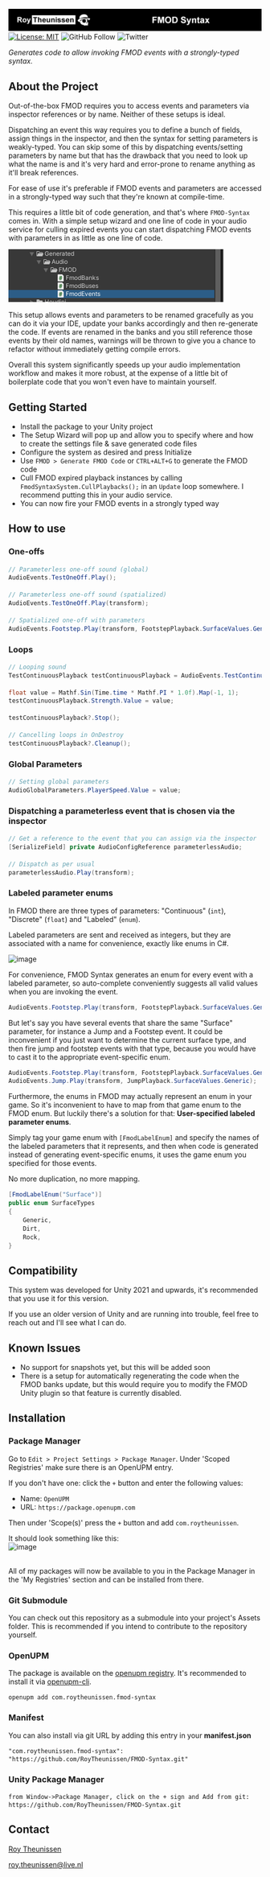 [![Roy Theunissen](Documentation~/Github%20Header.jpg)](http://roytheunissen.com)
[![License: MIT](https://img.shields.io/badge/License-MIT-brightgreen.svg)](LICENSE.md)
![GitHub Follow](https://img.shields.io/github/followers/RoyTheunissen?label=RoyTheunissen&style=social) ![Twitter](https://img.shields.io/twitter/follow/Roy_Theunissen?style=social)

_Generates code to allow invoking FMOD events with a strongly-typed syntax._

## About the Project

Out-of-the-box FMOD requires you to access events and parameters via inspector references or by name.
Neither of these setups is ideal.

Dispatching an event this way requires you to define a bunch of fields, assign things in the inspector, and then the syntax for setting parameters is weakly-typed.
You can skip some of this by dispatching events/setting parameters by name but that has the drawback that you need to look up what the name is and it's very hard and error-prone to rename anything as it'll break references.

For ease of use it's preferable if FMOD events and parameters are accessed in a strongly-typed way such that they're known at compile-time.

This requires a little bit of code generation, and that's where `FMOD-Syntax` comes in. With a simple setup wizard and one line of code in your audio service for culling expired events you can start dispatching FMOD events with parameters in as little as one line of code.

![Example](Documentation~/Generated%20Code%20Files.png)

This setup allows events and parameters to be renamed gracefully as you can do it via your IDE, update your banks accordingly and then re-generate the code. If events are renamed in the banks and you still reference those events by their old names, warnings will be thrown to give you a chance to refactor without immediately getting compile errors.

Overall this system significantly speeds up your audio implementation workflow and makes it more robust, at the expense of a little bit of boilerplate code that you won't even have to maintain yourself.

## Getting Started

- Install the package to your Unity project
- The Setup Wizard will pop up and allow you to specify where and how to create the settings file & save generated code files
- Configure the system as desired and press Initialize
- Use `FMOD > Generate FMOD Code` or `CTRL+ALT+G` to generate the FMOD code
- Cull FMOD expired playback instances by calling `FmodSyntaxSystem.CullPlaybacks();` in an `Update` loop somewhere. I recommend putting this in your audio service.
- You can now fire your FMOD events in a strongly typed way

## How to use

### One-offs
```cs
// Parameterless one-off sound (global)
AudioEvents.TestOneOff.Play();

// Parameterless one-off sound (spatialized)
AudioEvents.TestOneOff.Play(transform);

// Spatialized one-off with parameters
AudioEvents.Footstep.Play(transform, FootstepPlayback.SurfaceValues.Generic);
```

### Loops
```cs
// Looping sound
TestContinuousPlayback testContinuousPlayback = AudioEvents.TestContinuous.Play(transform);

float value = Mathf.Sin(Time.time * Mathf.PI * 1.0f).Map(-1, 1);
testContinuousPlayback.Strength.Value = value;

testContinuousPlayback?.Stop();

// Cancelling loops in OnDestroy
testContinuousPlayback?.Cleanup();
```

### Global Parameters
```cs
// Setting global parameters
AudioGlobalParameters.PlayerSpeed.Value = value;
```

### Dispatching a parameterless event that is chosen via the inspector
```cs
// Get a reference to the event that you can assign via the inspector
[SerializeField] private AudioConfigReference parameterlessAudio;

// Dispatch as per usual
parameterlessAudio.Play(transform);
```

### Labeled parameter enums
In FMOD there are three types of parameters: "Continuous" (`int`), "Discrete" (`float`) and "Labeled" (`enum`).

Labeled parameters are sent and received as integers, but they are associated with a name for convenience, exactly like enums in C#.

![image](https://github.com/RoyTheunissen/FMOD-Syntax/assets/3997055/1effbe29-d228-40b9-852e-96741396f0b4)

For convenience, FMOD Syntax generates an enum for every event with a labeled parameter, so auto-complete conveniently suggests all valid values when you are invoking the event.

```cs
AudioEvents.Footstep.Play(transform, FootstepPlayback.SurfaceValues.Generic);
```

But let's say you have several events that share the same "Surface" parameter, for instance a Jump and a Footstep event.
It could be inconvenient if you just want to determine the current surface type, and then fire jump and footstep events with that type,
because you would have to cast it to the appropriate event-specific enum.

```cs
AudioEvents.Footstep.Play(transform, FootstepPlayback.SurfaceValues.Generic);
AudioEvents.Jump.Play(transform, JumpPlayback.SurfaceValues.Generic);
```

Furthermore, the enums in FMOD may actually represent an enum in your game. So it's inconvenient to have to map from that game enum to the FMOD enum. But luckily there's a solution for that: **User-specified labeled parameter enums**.

Simply tag your game enum with `[FmodLabelEnum]` and specify the names of the labeled parameters that it represents, and then when code is generated instead of generating event-specific enums, it uses the game enum you specified for those events.

No more duplication, no more mapping.

```cs
[FmodLabelEnum("Surface")]
public enum SurfaceTypes
{
    Generic,
    Dirt,
    Rock,
}
```

## Compatibility

This system was developed for Unity 2021 and upwards, it's recommended that you use it for this version.

If you use an older version of Unity and are running into trouble, feel free to reach out and I'll see what I can do.

## Known Issues
- No support for snapshots yet, but this will be added soon
- There is a setup for automatically regenerating the code when the FMOD banks update, but this would require you to modify the FMOD Unity plugin so that feature is currently disabled.


## Installation

### Package Manager

Go to `Edit > Project Settings > Package Manager`. Under 'Scoped Registries' make sure there is an OpenUPM entry.

If you don't have one: click the `+` button and enter the following values:

- Name: `OpenUPM` <br />
- URL: `https://package.openupm.com` <br />

Then under 'Scope(s)' press the `+` button and add `com.roytheunissen`.

It should look something like this: <br />
![image](https://user-images.githubusercontent.com/3997055/185363839-37b3bb3d-f70c-4dbd-b30d-cc8a93b592bb.png)

<br />
All of my packages will now be available to you in the Package Manager in the 'My Registries' section and can be installed from there.
<br />


### Git Submodule

You can check out this repository as a submodule into your project's Assets folder. This is recommended if you intend to contribute to the repository yourself.

### OpenUPM
The package is available on the [openupm registry](https://openupm.com). It's recommended to install it via [openupm-cli](https://github.com/openupm/openupm-cli).

```
openupm add com.roytheunissen.fmod-syntax
```

### Manifest
You can also install via git URL by adding this entry in your **manifest.json**

```
"com.roytheunissen.fmod-syntax": "https://github.com/RoyTheunissen/FMOD-Syntax.git"
```

### Unity Package Manager
```
from Window->Package Manager, click on the + sign and Add from git: https://github.com/RoyTheunissen/FMOD-Syntax.git
```


## Contact
[Roy Theunissen](https://roytheunissen.com)

[roy.theunissen@live.nl](mailto:roy.theunissen@live.nl)
